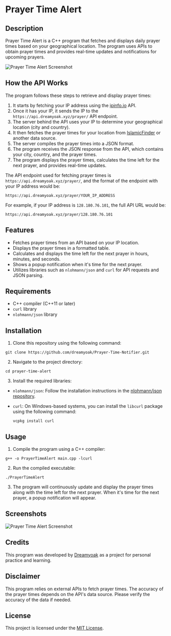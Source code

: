 # Prayer Time Alert

## Description

Prayer Time Alert is a C++ program that fetches and displays daily prayer times based on your geographical location. The program uses APIs to obtain prayer times and provides real-time updates and notifications for upcoming prayers.

![Prayer Time Alert Screenshot](https://cdn.discordapp.com/attachments/1119213964895715362/1144248592870154290/G1fRSoF.jpg)

## How the API Works

The program follows these steps to retrieve and display prayer times:

1. It starts by fetching your IP address using the [ipinfo.io](https://ipinfo.io) API.
2. Once it has your IP, it sends the IP to the `https://api.dreamyoak.xyz/prayer/` API endpoint.
3. The server behind the API uses your IP to determine your geographical location (city and country).
4. It then fetches the prayer times for your location from [IslamicFinder](https://www.islamicfinder.org/) or another data source.
5. The server compiles the prayer times into a JSON format.
6. The program receives the JSON response from the API, which contains your city, country, and the prayer times.
7. The program displays the prayer times, calculates the time left for the next prayer, and provides real-time updates.
   
The API endpoint used for fetching prayer times is `https://api.dreamyoak.xyz/prayer/`, and the format of the endpoint with your IP address would be:

```
https://api.dreamyoak.xyz/prayer/YOUR_IP_ADDRESS
```

For example, if your IP address is `128.180.76.101`, the full API URL would be:

```
https://api.dreamyoak.xyz/prayer/128.180.76.101
```

## Features

- Fetches prayer times from an API based on your IP location.
- Displays the prayer times in a formatted table.
- Calculates and displays the time left for the next prayer in hours, minutes, and seconds.
- Shows a popup notification when it's time for the next prayer.
- Utilizes libraries such as `nlohmann/json` and `curl` for API requests and JSON parsing.

## Requirements

- C++ compiler (C++11 or later)
- `curl` library
- `nlohmann/json` library

## Installation

1. Clone this repository using the following command:
   
```
git clone https://github.com/dreamyoak/Prayer-Time-Notifier.git
```

2. Navigate to the project directory:

```
cd prayer-time-alert
```

3. Install the required libraries:

- `nlohmann/json`:
  Follow the installation instructions in the [nlohmann/json repository](https://github.com/nlohmann/json#package-managers).

- `curl`:
  On Windows-based systems, you can install the `libcurl` package using the following command:

  ```
  vcpkg install curl
  ```

## Usage

1. Compile the program using a C++ compiler:

```
g++ -o PrayerTimeAlert main.cpp -lcurl
```


2. Run the compiled executable:
   
```
./PrayerTimeAlert
```


3. The program will continuously update and display the prayer times along with the time left for the next prayer. When it's time for the next prayer, a popup notification will appear.

## Screenshots

![Prayer Time Alert Screenshot](https://cdn.discordapp.com/attachments/1119213964895715362/1144248592870154290/G1fRSoF.jpg)

## Credits

This program was developed by [Dreamyoak](https://dreamyoak.xyz) as a project for personal practice and learning.

## Disclaimer

This program relies on external APIs to fetch prayer times. The accuracy of the prayer times depends on the API's data source. Please verify the accuracy of the data if needed.

## License

This project is licensed under the [MIT License](LICENSE).

